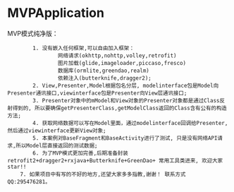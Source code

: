 # MVPApplication
MVP模式纯净版：

            1. 没有嵌入任何框架,可以自由加入框架：
					网络请求(okhttp,nohttp,volley,retrofit)
					图片加载(glide,imageloader,piccaso,fresco)
					数据库(ormlite,greendao,realm)
					依赖注入(butterknife,dragger2);
            2. View,Presenter,Model根据包名分层, modelinterface包是Model向Presenter通讯接口,viewinterface包是Presenter向View层通讯接口;
            3. Presenter对象中的mModel和View对象的Presenter对象都是通过Class反射得到的, 所以要确保getPresenterClass,getModelClass返回的Class含有公有的构造方法;
            4. 获取网络数据可以写在Model里面，通过modelinterface回调给Presenter,然后通过viewinterface更新View对象;
            5. 本案例对BaseFragment和BaseActivity进行了测试, 只是没有网络API请求,所以Model层直接返回的测试数据;
            6. 为了MVP模式更加完善,后期准备封装retrofit2+dragger2+rxjava+Butterknife+GreenDao+ 常用工具类进来, 欢迎大家star!!
	    7. 如果项目中有写的不好的地方,还望大家多多指教,谢谢！ 联系方式 QQ:295476281。
